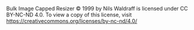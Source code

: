 Bulk Image Capped Resizer © 1999 by Nils Waldraff is licensed under CC BY-NC-ND 4.0. To view a copy of this license, visit https://creativecommons.org/licenses/by-nc-nd/4.0/ 
